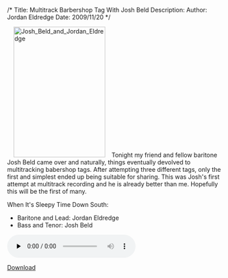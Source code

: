 /*
Title: Multitrack Barbershop Tag With Josh Beld
Description:
Author: Jordan Eldredge
Date: 2009/11/20
*/

<a href="http://blog.classicalcode.com/wp-content/uploads/2009/11/Josh_Beld_and_Jordan_Eldredge.jpg"><img class="size-full wp-image-676 alignright" style="margin-left: 15px; margin-right: 15px;" title="Josh_Beld_and_Jordan_Eldredge" src="http://blog.classicalcode.com/wp-content/uploads/2009/11/Josh_Beld_and_Jordan_Eldredge.jpg" alt="Josh_Beld_and_Jordan_Eldredge" width="214" height="305" /></a>Tonight my friend and fellow baritone Josh Beld came over and naturally, things eventually devolved to multitracking babershop tags. After attempting three different tags, only the first and simplest ended up being suitable for sharing. This was Josh's first attempt at multitrack recording and he is already better than me. Hopefully this will be the first of many.

When It's Sleepy Time Down South:
<ul>
	<li>Baritone and Lead: Jordan Eldredge</li>
	<li>Bass and Tenor: Josh Beld</li>
</ul>

<audio id="wp_mep_19" src="http://blog.classicalcode.com/wp-content/uploads/2009/11/When-Its-Sleepytime-Down-South-Feat.-Josh-Beld.mp3" type="audio/mp3"    controls="controls" preload="none"  ></audio>

<a href="http://blog.classicalcode.com/wp-content/uploads/2009/11/When-Its-Sleepytime-Down-South-Feat.-Josh-Beld.mp3">Download</a>

